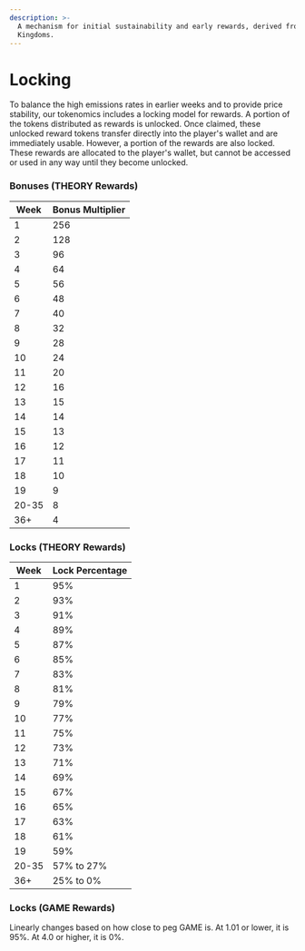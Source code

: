 ```yaml
---
description: >-
  A mechanism for initial sustainability and early rewards, derived from DeFi
  Kingdoms.
---
```


# Locking

To balance the high emissions rates in earlier weeks and to provide price stability, our tokenomics includes a locking model for rewards. A portion of the tokens distributed as rewards is unlocked. Once claimed, these unlocked reward tokens transfer directly into the player's wallet and are immediately usable. However, a portion of the rewards are also locked. These rewards are allocated to the player's wallet, but cannot be accessed or used in any way until they become unlocked.

### Bonuses (THEORY Rewards)

| Week  | Bonus Multiplier |
| ----- | ---------------- |
| 1     | 256              |
| 2     | 128              |
| 3     | 96               |
| 4     | 64               |
| 5     | 56               |
| 6     | 48               |
| 7     | 40               |
| 8     | 32               |
| 9     | 28               |
| 10    | 24               |
| 11    | 20               |
| 12    | 16               |
| 13    | 15               |
| 14    | 14               |
| 15    | 13               |
| 16    | 12               |
| 17    | 11               |
| 18    | 10               |
| 19    | 9                |
| 20-35 | 8                |
| 36+   | 4                |

### Locks (THEORY Rewards)

| Week  | Lock Percentage |
| ----- | --------------- |
| 1     | 95%             |
| 2     | 93%             |
| 3     | 91%             |
| 4     | 89%             |
| 5     | 87%             |
| 6     | 85%             |
| 7     | 83%             |
| 8     | 81%             |
| 9     | 79%             |
| 10    | 77%             |
| 11    | 75%             |
| 12    | 73%             |
| 13    | 71%             |
| 14    | 69%             |
| 15    | 67%             |
| 16    | 65%             |
| 17    | 63%             |
| 18    | 61%             |
| 19    | 59%             |
| 20-35 | 57% to 27%      |
| 36+   | 25% to 0%       |

### Locks (GAME Rewards)

Linearly changes based on how close to peg GAME is. At 1.01 or lower, it is 95%. At 4.0 or higher, it is 0%.
